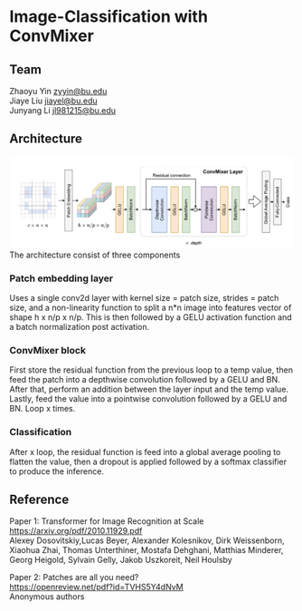 # Image-Classification with ConvMixer
## Team
Zhaoyu Yin    zyyin@bu.edu <br>
Jiaye Liu     jiayel@bu.edu <br>
Junyang Li    jl981215@bu.edu

## Architecture
![overview](/examples/ConvMixer%20structure.png)
The architecture consist of three components
### Patch embedding layer
Uses a single conv2d layer with kernel size = patch size, strides = patch size, and a non-linearity function to split a n*n image into features vector of shape h x n/p x n/p.
This is then followed by a GELU activation function and a batch normalization post activation.
### ConvMixer block
First store the residual function from the previous loop to a temp value, then feed the patch into a depthwise convolution followed by a GELU and BN. After that, perform an addition between the layer input and the temp value. Lastly, feed the value into a pointwise convolution followed by a GELU and BN. Loop x times.
### Classification
After x loop, the residual function is feed into a global average pooling to flatten the value, then a dropout is applied followed by a softmax classifier to produce the inference.


## Reference
Paper 1: Transformer for Image Recognition at Scale <br>
https://arxiv.org/pdf/2010.11929.pdf <br>
Alexey Dosovitskiy,Lucas Beyer, Alexander Kolesnikov, Dirk Weissenborn, Xiaohua Zhai, Thomas Unterthiner, Mostafa Dehghani, Matthias Minderer,
Georg Heigold, Sylvain Gelly, Jakob Uszkoreit, Neil Houlsby

Paper 2: Patches are all you need? <br>
https://openreview.net/pdf?id=TVHS5Y4dNvM <br>
Anonymous authors

